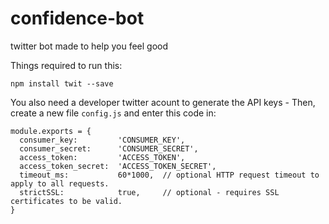 # confidence-bot
twitter bot made to help you feel good

Things required to run this:

`npm install twit --save`

You also need a developer twitter acount to generate the API keys - 
Then, create a new file `config.js` and enter this code in:
```
module.exports = {
  consumer_key:         'CONSUMER_KEY',
  consumer_secret:      'CONSUMER_SECRET',
  access_token:         'ACCESS_TOKEN',
  access_token_secret:  'ACCESS_TOKEN_SECRET',
  timeout_ms:           60*1000,  // optional HTTP request timeout to apply to all requests.
  strictSSL:            true,     // optional - requires SSL certificates to be valid.
}
```
